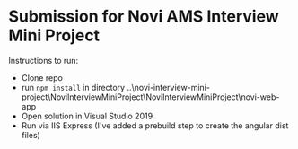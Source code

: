 # Submission for Novi AMS Interview Mini Project

Instructions to run:
- Clone repo
- run `npm install` in directory ..\novi-interview-mini-project\NoviInterviewMiniProject\NoviInterviewMiniProject\novi-web-app
- Open solution in Visual Studio 2019
- Run via IIS Express (I've added a prebuild step to create the angular dist files)
